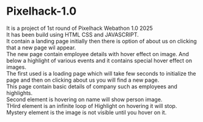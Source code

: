 # Pixelhack-1.0
It is a project of 1st round of Pixelhack Webathon 1.0 2025 
<br>
It has been build using HTML CSS and JAVASCRIPT.
<br>
It contain a landing page initially then there is option of about us on clicking that a new page wil appear.
<br>
The new page contain employee details with hover effect on image.
And below a highlight of various events and it contains special hover effect on images.
<br>
The first used is a loading page which will take few seconds to initialize the page and then on clicking about us you will find a new page.
<br>
This page contain basic details of company such as employees and highlights.
<br>
Second element is hovering on name will show person image.
<br>
THird element is an infinite loop of Highlight on hovering it will stop.
<br>
Mystery element is the image is not visible until you hover on it.
